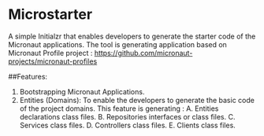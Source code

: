# Microstarter
A simple Initialzr that enables developers to generate the starter code of the Micronaut applications. 
The tool is generating application based on Micronaut Profile project : 
https://github.com/micronaut-projects/micronaut-profiles

##Features: 
1. Bootstrapping Micronaut Applications. 
2. Entities (Domains): To enable the developers to generate the basic code of the project domains. This feature is generating : 
 A. Entities declarations class files. 
 B. Repositories interfaces or class files. 
 C. Services class files. 
 D. Controllers class files. 
 E. Clients class files. 
  
  
  

